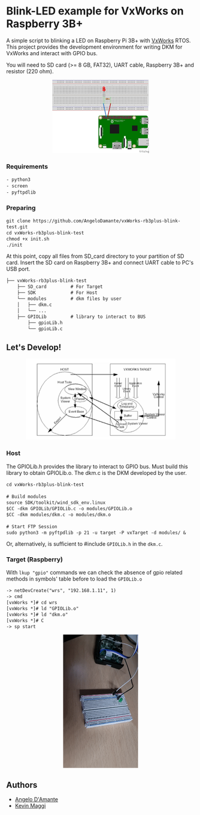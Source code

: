 # Blink-LED example for VxWorks on Raspberry 3B+
A simple script to blinking a LED on Raspberry Pi 3B+ with <a href="https://github.com/AngeloDamante/VxWorks_basics">VxWorks</a> RTOS. This project provides the development environment for writing DKM for VxWorks and interact with GPIO bus.

You will need to SD card (>= 8 GB, FAT32), UART cable, Raspberry 3B+ and resistor (220 ohm).
<p align=center>
    <img src="design/raspLed.png" />
</p>

### Requirements
```bash
- python3
- screen
- pyftpdlib
```

### Preparing
```
git clone https://github.com/AngeloDamante/vxWorks-rb3plus-blink-test.git
cd vxWorks-rb3plus-blink-test
chmod +x init.sh
./init
```

At this point, copy all files from SD_card directory to your partition of SD card. Insert the SD card on Raspberry 3B+ and connect UART cable to PC's USB port.

```
├── vxWorks-rb3plus-blink-test
    ├── SD_card         # For Target
    ├── SDK             # For Host
    └── modules         # dkm files by user
    │   ├── dkm.c
    │   └── ...
    ├── GPIOLib         # library to interact to BUS
        ├── gpioLib.h
        └── gpioLib.c

```

## Let's Develop!
<p align=center>
    <img src="design/targetHost.png" width=400/>
</p>

### Host
The GPIOLib.h provides the library to interact to GPIO bus. Must build this library to obtain GPIOLib.o. The dkm.c is the DKM developed by the user.
```
cd vxWorks-rb3plus-blink-test

# Build modules
source SDK/toolkit/wind_sdk_env.linux
$CC -dkm GPIOLib/GPIOLib.c -o modules/GPIOLib.o
$CC -dkm modules/dkm.c -o modules/dkm.o

# Start FTP Session
sudo python3 -m pyftpdlib -p 21 -u target -P vxTarget -d modules/ &
```

Or, alternatively, is sufficient to #include `GPIOLib.h` in the `dkm.c`.

### Target (Raspberry)
With `lkup "gpio"` commands we can check the absence of gpio related methods in symbols' table before to load the `GPIOLib.o`
```
-> netDevCreate("wrs", "192.168.1.11", 1)
-> cmd
[vxWorks *]# cd wrs
[vxWorks *]# ld "GPIOLib.o"
[vxWorks *]# ld "dkm.o"
[vxWorks *]# C
-> sp start 
```

<p align=center>
    <img src="design/led_test.gif" width=200/>
</p>



## Authors
- <a href="https://github.com/AngeloDamante"> Angelo D'Amante </a>
- <a href="https://github.com/KevinMaggi"> Kevin Maggi </a>
